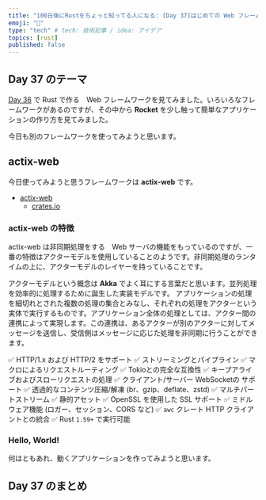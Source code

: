 ```yaml
---
title: "100日後にRustをちょっと知ってる人になる: [Day 37]はじめての Web フレームワーク その2"
emoji: "🦀"
type: "tech" # tech: 技術記事 / idea: アイデア
topics: [rust]
published: false
---
```

## Day 37 のテーマ

[Day 36](https://zenn.dev/shinyay/articles/hello-rust-day036) で Rust で作る　Web フレームワークを見てみました。いろいろなフレームワークがあるのですが、その中から **Rocket** を少し触って簡単なアプリケーションの作り方を見てみました。

今日も別のフレームワークを使ってみようと思います。

## actix-web

今日使ってみようと思うフレームワークは **actix-web** です。

- [actix-web](https://actix.rs/)
  - [crates.io](https://crates.io/crates/actix-web)

### actix-web の特徴

actix-web は非同期処理をする　Web サーバの機能をもっているのですが、一番の特徴はアクターモデルを使用していることのようです。非同期処理のランタイムの上に、アクターモデルのレイヤーを持っていることです。

アクターモデルという概念は **Akka** でよく耳にする言葉だと思います。並列処理を効率的に処理するために誕生した実装モデルです。
アプリケーションの処理を細切れとされた複数の処理の集合とみなし、それぞれの処理をアクターという実体で実行するものです。アプリケーション全体の処理としては、アクター間の連携によって実現します。この連携は、あるアクターが別のアクターに対してメッセージを送信し、受信側はメッセージに応じた処理を非同期に行うことができます。

✅ HTTP/1.x および HTTP/2 をサポート
✅ ストリーミングとパイプライン
✅ マクロによるリクエストルーティング
✅ Tokioとの完全な互換性
✅ キープアライブおよびスローリクエストの処理
✅ クライアント/サーバー WebSocketの サポート
✅ 透過的なコンテンツ圧縮/解凍 (br、gzip、deflate、zstd)
✅ マルチパートストリーム
✅ 静的アセット
✅ OpenSSL を使用した SSL サポート
✅ ミドルウェア機能 (ロガー、セッション、CORS など)
✅ `awc` クレート HTTP クライアントとの統合
✅ Rust `1.59+` で実行可能

### Hello, World!

何はともあれ、動くアプリケーションを作ってみようと思います。

## Day 37 のまとめ
